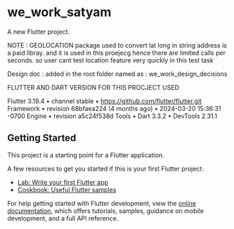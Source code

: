# we_work_satyam

A new Flutter project.

NOTE : GEOLOCATION package used to convert lat long in string address is a paid libray. and it is used in this proejecg
hence there are limited calls per seconds. so user cant test location feature very quickly in this test task

Design doc : added in the root folder named as : we_work_design_decisions

FLUTTER AND DART VERSION FOR THIS PROCJECT USED


Flutter 3.19.4 • channel stable • https://github.com/flutter/flutter.git
Framework • revision 68bfaea224 (4 months ago) • 2024-03-20 15:36:31 -0700
Engine • revision a5c24f538d
Tools • Dart 3.3.2 • DevTools 2.31.1



## Getting Started

This project is a starting point for a Flutter application.

A few resources to get you started if this is your first Flutter project:

- [Lab: Write your first Flutter app](https://docs.flutter.dev/get-started/codelab)
- [Cookbook: Useful Flutter samples](https://docs.flutter.dev/cookbook)

For help getting started with Flutter development, view the
[online documentation](https://docs.flutter.dev/), which offers tutorials,
samples, guidance on mobile development, and a full API reference.
